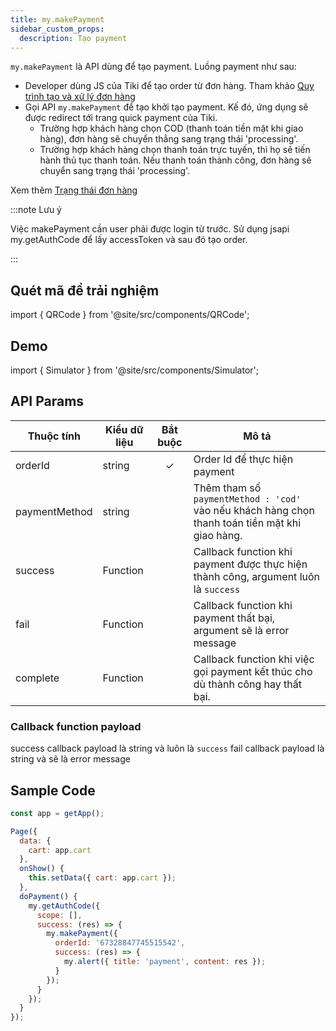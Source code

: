 ```yaml
---
title: my.makePayment
sidebar_custom_props:
  description: Tạo payment
---
```


`my.makePayment` là API dùng để tạo payment. Luồng payment như sau:

- Developer dùng JS của Tiki để tạo order từ đơn hàng. Tham khảo [Quy trình tạo và xử lý đơn hàng](/docs/backend-api/payment/overview)
- Gọi API `my.makePayment` để tạo khởi tạo payment. Kế đó, ứng dụng sẽ được redirect tới trang quick payment của Tiki.
  - Trường hợp khách hàng chọn COD (thanh toán tiền mặt khi giao hàng), đơn hàng sẽ chuyển thẳng sang trạng thái 'processing'.
  - Trường hợp khách hàng chọn thanh toán trực tuyến, thì họ sẽ tiến hành thủ tục thanh toán. Nếu thanh toán thành công, đơn hàng sẽ chuyển sang trạng thái 'processing'.

<!--- khi việc khi việc thanh toán hoàn tất sẽ trả về success callback hoặc fail callback. --->

Xem thêm [Trạng thái đơn hàng](/docs/backend-api/payment/order-status)

:::note Lưu ý

Việc makePayment cần user phải được login từ trước. Sử dụng jsapi my.getAuthCode để lấy accessToken và sau đó tạo order.

:::

## Quét mã để trải nghiệm

import { QRCode } from '@site/src/components/QRCode';

<QRCode page="pages/api/make-payment-V2/index" />

## Demo

import { Simulator } from '@site/src/components/Simulator';

<Simulator page="pages/api/make-payment-V2/index" />

## API Params

| Thuộc tính    | Kiểu dữ liệu | Bắt buộc | Mô tả                                                                                           |
| ------------- | ------------ | :------: | ----------------------------------------------------------------------------------------------- |
| orderId       | string       |    ✓     | Order Id để thực hiện payment                                                                   |
| paymentMethod | string       |          | Thêm tham số `paymentMethod : 'cod'` vào nếu khách hàng chọn thanh toán tiền mặt khi giao hàng. |
| success       | Function     |          | Callback function khi payment được thực hiện thành công, argument luôn là `success`             |
| fail          | Function     |          | Callback function khi payment thất bại, argument sẽ là error message                            |
| complete      | Function     |          | Callback function khi việc gọi payment kết thúc cho dù thành công hay thất bại.                 |

### Callback function payload

success callback payload là string và luôn là `success`
fail callback payload là string và sẽ là error message

## Sample Code

```js
const app = getApp();

Page({
  data: {
    cart: app.cart
  },
  onShow() {
    this.setData({ cart: app.cart });
  },
  doPayment() {
    my.getAuthCode({
      scope: [],
      success: (res) => {
        my.makePayment({
          orderId: '67328847745515542',
          success: (res) => {
            my.alert({ title: 'payment', content: res });
          }
        });
      }
    });
  }
});
```
